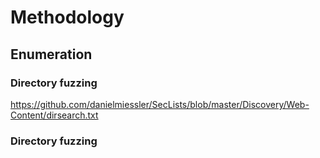 # Methodology

## Enumeration
### Directory fuzzing
https://github.com/danielmiessler/SecLists/blob/master/Discovery/Web-Content/dirsearch.txt

### Directory fuzzing
